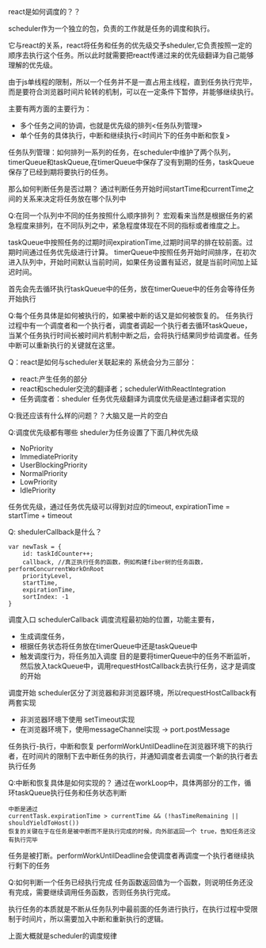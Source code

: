 react是如何调度的？？

scheduler作为一个独立的包，负责的工作就是任务的调度和执行。

它与react的关系，react将任务和任务的优先级交予sheduler,它负责按照一定的顺序去执行这个任务。所以此时就需要把react传递过来的优先级翻译为自己能够理解的优先级。

由于js单线程的限制，所以一个任务并不是一直占用主线程，直到任务执行完毕，而是要符合浏览器时间片轮转的机制，可以在一定条件下暂停，并能够继续执行。

主要有两方面的主要行为：
- 多个任务之间的协调，也就是优先级的排列<任务队列管理>
- 单个任务的具体执行，中断和继续执行<时间片下的任务中断和恢复>

任务队列管理：如何排列一系列的任务，在scheduler中维护了两个队列，timerQueue和taskQueue,在timerQueue中保存了没有到期的任务，taskQueue保存了已经到期将要执行的任务。

那么如何判断任务是否过期？
通过判断任务开始时间startTime和currentTime之间的关系来决定将任务放在哪个队列中

Q:在同一个队列中不同的任务按照什么顺序排列？
宏观看来当然是根据任务的紧急程度来排列，在不同队列之中，紧急程度体现在不同的指标或者维度之上。

taskQueue中按照任务的过期时间expirationTime,过期时间早的排在较前面。过期时间通过任务优先级进行计算。
timerQueue中按照任务开始时间排序，在初次进入队列中，开始时间默认当前时间，如果任务设置有延迟，就是当前时间加上延迟时间。

首先会先去循环执行taskQueue中的任务，放在timerQueue中的任务会等待任务开始执行

Q:每个任务具体是如何被执行的，如果被中断的话又是如何被恢复的。
任务执行过程中有一个调度者和一个执行者，调度者调起一个执行者去循环taskQueue，当某个任务执行时间长被时间片机制中断之后，会将执行结果同步给调度者。任务中断可以重新执行的关键就在这里。

Q：react是如何与scheduler关联起来的
系统会分为三部分：
- react:产生任务的部分
- react和scheduler交流的翻译者；schedulerWithReactIntegration
- 任务调度者：sheduler
任务优先级翻译为调度优先级是通过翻译者实现的

Q:我还应该有什么样的问题？？大脑又是一片的空白

Q:调度优先级都有哪些
sheduler为任务设置了下面几种优先级
- NoPriority
- ImmediatePriority
- UserBlockingPriority
- NormalPriority
- LowPriority
- IdlePriority

任务优先级，通过任务优先级可以得到对应的timeout, expirationTime = startTime + timeout

Q: shedulerCallback是什么？
```
var newTask = {
    id: taskIdCounter++;
    callback, //真正执行任务的函数，例如构建fiber树的任务函数，performConcurrentWorkOnRoot
    priorityLevel,
    startTime,
    expirationTime,
    sortIndex: -1
}
```

调度入口 schedulerCallback
调度流程最初始的位置，功能主要有，
- 生成调度任务，
- 根据任务状态将任务放在timerQueue中还是taskQueue中
- 触发调度行为，将任务加入调度
目的是要将timerQueue中的任务不断监听，然后放入tackQueue中，调用requestHostCallback去执行任务，这才是调度的开始

调度开始
scheduler区分了浏览器和非浏览器环境，所以requestHostCallback有两套实现
- 非浏览器环境下使用 setTimeout实现
- 在浏览器环境下，使用messageChannel实现 -> port.postMessage
  
任务执行-执行，中断和恢复
performWorkUntilDeadline在浏览器环境下的执行者，在时间片的限制下去中断任务的执行，并通知调度者去调度一个新的执行者去执行任务

Q:中断和恢复具体是如何实现的？
通过在workLoop中，具体两部分的工作，循环taskQueue执行任务和任务状态判断
```
中断是通过 
currentTask.expirationTime > currentTime && (!hasTimeRemaining || shouldYieldToHost())
恢复的关键在于在任务是被中断而不是执行完成的时候，向外部返回一个 true，告知任务还没有执行完毕
```
任务是被打断。performWorkUntilDeadline会使调度者再调度一个执行者继续执行剩下的任务

Q:如何判断一个任务已经执行完成
任务函数返回值为一个函数，则说明任务还没有完成，需要继续调用任务函数，否则任务执行完成。

执行任务的本质就是不断从任务队列中最前面的任务进行执行，在执行过程中受限制于时间片，所以需要加入中断和重新执行的逻辑。

上面大概就是scheduler的调度规律